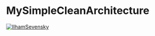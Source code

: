 # MySimpleCleanArchitecture

[![IlhamSevensky](https://circleci.com/gh/IlhamSevensky/MySimpleCleanArchitecture.svg?style=shield)](https://circleci.com/gh/IlhamSevensky/MySimpleCleanArchitecture)
